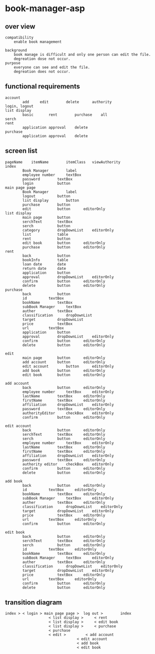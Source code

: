 # book-manager-asp						
## over view						
	compatibility							
		enable book management						
								
	background							
		book manage is difficult and only one person can edit the file.	
		degreation dose not occur.				
	purpose			
		everyone can see and edit the file.
		degreation does not occur.
								
## functional requirements								
	account							
			add		edit		delete		authority
	login, logout							
	list display							
			basic		rent		purchase	all
	serch							
	rent							
			application	approval	delete		
	purchase							
			application	approval	delete		
								
## screen list								
	pageName	itemName		itemClass	viewAuthority				
	index							
			Book Manager		label				
			employee number		textBox				
			password		textBox				
			login			button				
	main page page							
			Book Manager		label		
			logout			button				
			list display		button				
			purchase		button				
			edit			button		editorOnly		
	list display							
			main page		button				
			serchText		textBox				
			serch			button				
			category		dropDownList	editorOnly		
			list			table				
			rent			button				
			edit book		button		editorOnly		
			purchase		button		editorOnly		
	rent							
			back			button				
			bookInfo		table				
			loan date		date				
			return date		date				
			application		button				
			approval		dropDownList	editorOnly		
			confirm			button		editorOnly		
			delete			button		editorOnly		
	purchase							
			back			button				
			id			textBox				
			bookName		textBox				
			subBook Manager		textBox				
			auther			textBox				
			classification		dropDownList				
			target			dropDownList				
			price			textBox				
			url			textBox				
			application		button				
			approval		dropDownList	editorOnly		
			confirm			button		editorOnly		
			delete			button		editorOnly		
								
	edit							
			main page		button		editorOnly		
			add account		button		editorOnly		
			edit account		button		editorOnly		
			add book		button		editorOnly		
			edit book		button		editorOnly		
								
	add account							
			back			button		editorOnly		
			employee number		textBox		editorOnly		
			lastName		textBox		editorOnly		
			firstName		textBox		editorOnly		
			affiliation		dropDownList	editorOnly		
			password		textBox		editorOnly		
			authorityEditor		checkBox	editorOnly		
			confirm			button		editorOnly		
								
	edit account							
			back			button		editorOnly		
			serchText		textBox		editorOnly		
			serch			button		editorOnly		
			employee number		textBox		editorOnly		
			lastName		textBox		editorOnly		
			firstName		textBox		editorOnly		
			affiliation		dropDownList	editorOnly		
			password		textBox		editorOnly		
			authority editor	checkBox	editorOnly		
			confirm			button		editorOnly		
			delete			button		editorOnly		
								
	add book							
			back			button		editorOnly		
			id			textBox		editorOnly		
			bookName		textBox		editorOnly		
			subBook Manager		textBox		editorOnly		
			auther			textBox		editorOnly		
			classification		dropDownList	editorOnly		
			target			dropDownList	editorOnly		
			price			textBox		editorOnly		
			url			textBox		editorOnly		
			confirm			button		editorOnly		
								
	edit book							
			back			button		editorOnly		
			serchText		textBox		editorOnly		
			serch			button		editorOnly		
			id			textBox		editorOnly		
			bookName		textBox		editorOnly		
			subBook Manager		textBox		editorOnly		
			auther			textBox		editorOnly		
			classification		dropDownList	editorOnly		
			target			dropDownList	editorOnly		
			price			textBox		editorOnly		
			url			textBox		editorOnly		
			confirm			button		editorOnly		
			delete			button		editorOnly		
								
## transition diagram								
	index >	< login > main page page >	log out >		 index
						< list display >	 < rent
						< list display >	 < edit book
						< list display >	 < purchase
						< purchase		
						< edit >		 < add account
									 < edit account
									 < add book
									 < edit book